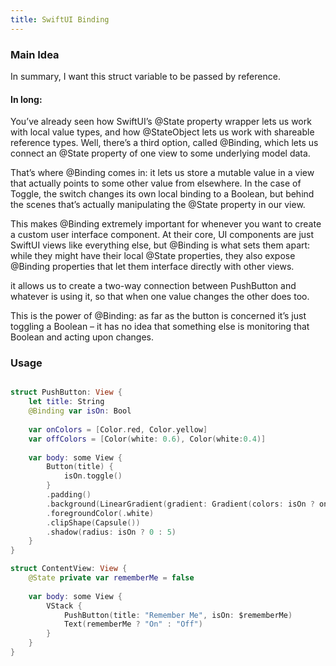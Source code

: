 ```yaml
---
title: SwiftUI Binding
---
```


### Main Idea

In summary, I want this struct variable to be passed by reference. 

#### In long:
You’ve already seen how SwiftUI’s @State property wrapper lets us work with local value types, and how @StateObject lets us work with shareable reference types. Well, there’s a third option, called @Binding, which lets us connect an @State property of one view to some underlying model data.

That’s where @Binding comes in: it lets us store a mutable value in a view that actually points to some other value from elsewhere. In the case of Toggle, the switch changes its own local binding to a Boolean, but behind the scenes that’s actually manipulating the @State property in our view.

This makes @Binding extremely important for whenever you want to create a custom user interface component. At their core, UI components are just SwiftUI views like everything else, but @Binding is what sets them apart: while they might have their local @State properties, they also expose @Binding properties that let them interface directly with other views.

it allows us to create a two-way connection between PushButton and whatever is using it, so that when one value changes the other does too.

This is the power of @Binding: as far as the button is concerned it’s just toggling a Boolean – it has no idea that something else is monitoring that Boolean and acting upon changes.

### Usage

```swift

struct PushButton: View {
    let title: String
    @Binding var isOn: Bool
    
    var onColors = [Color.red, Color.yellow]
    var offColors = [Color(white: 0.6), Color(white:0.4)]
    
    var body: some View {
        Button(title) {
            isOn.toggle()
        }
        .padding()
        .background(LinearGradient(gradient: Gradient(colors: isOn ? onColors : offColors), startPoint: .top, endPoint: .bottom))
        .foregroundColor(.white)
        .clipShape(Capsule())
        .shadow(radius: isOn ? 0 : 5)
    }
}

struct ContentView: View {
    @State private var rememberMe = false
    
    var body: some View {
        VStack {
            PushButton(title: "Remember Me", isOn: $rememberMe)
            Text(rememberMe ? "On" : "Off")
        }
    }
}
```
